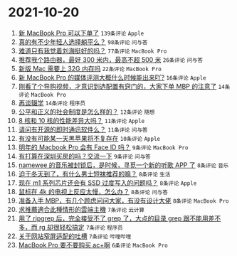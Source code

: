 # 2021-10-20

1. [新 MacBook Pro 可以下单了](https://www.v2ex.com/t/809064) `139条评论` `Apple`
1. [真的有不少年轻人选择躺平么？](https://www.v2ex.com/t/809069) `98条评论` `问与答`
1. [难道只有我觉着刘海挺好的吗？](https://www.v2ex.com/t/809060) `77条评论` `MacBook Pro`
1. [推荐我个路由器，最好 300 米内，最高不超 500 米](https://www.v2ex.com/t/809057) `26条评论` `问与答`
1. [新版 Mac 需要上 32G 内存吗](https://www.v2ex.com/t/809122) `22条评论` `MacBook Pro`
1. [新 MacBook Pro 的媒体评测大概什么时候能出来吖?](https://www.v2ex.com/t/809056) `16条评论` `Apple`
1. [刚看了个导购视频，才意识到选配置有窍门的，大家下单 MBP 的注意了](https://www.v2ex.com/t/809101) `14条评论` `MacBook Pro`
1. [再谈辍学](https://www.v2ex.com/t/809074) `14条评论` `程序员`
1. [公平和正义的社会制度是怎么样的？](https://www.v2ex.com/t/809109) `12条评论` `随想`
1. [8 核和 10 核的性能差异大吗？](https://www.v2ex.com/t/809088) `11条评论` `Apple`
1. [请问有开源的即时通讯软件么？](https://www.v2ex.com/t/809059) `11条评论` `问与答`
1. [有没有可能某一天黑苹果将不复存在](https://www.v2ex.com/t/809105) `10条评论` `Apple`
1. [明年的 Macbook Pro 会有 Face ID 吗？](https://www.v2ex.com/t/809118) `9条评论` `MacBook Pro`
1. [有打算在深圳买房的吗？交流一下](https://www.v2ex.com/t/809079) `9条评论` `问与答`
1. [namewee 的音乐被封锁后，是时候，寻觅一个新的听歌 APP 了](https://www.v2ex.com/t/809130) `8条评论` `音乐`
1. [迫于冬天到了，有什么男士短袜推荐的嘛？](https://www.v2ex.com/t/809119) `8条评论` `生活`
1. [现在 m1 系列芯片还会有 SSD 过度写入的问题吗？](https://www.v2ex.com/t/809092) `8条评论` `Apple`
1. [鼠标在 4k 的电视上反应太慢，怎么办？](https://www.v2ex.com/t/809063) `8条评论` `问与答`
1. [准备入手 MBP，有几个顾虑问问大家，有没有设计大佬](https://www.v2ex.com/t/809055) `8条评论` `MacBook Pro`
1. [求推薦適合此種情形的雲端主機](https://www.v2ex.com/t/809125) `7条评论` `云计算`
1. [用了 ripgrep 后，完全接受不了 grep 了，大点的目录 grep 跟不能用差不多，而 rg 却很轻松搞定](https://www.v2ex.com/t/809095) `7条评论` `程序员`
1. [关于网站窄屏适配的吐槽](https://www.v2ex.com/t/809083) `7条评论` `哔哩哔哩`
1. [MacBook Pro 要不要购买 ac+啊](https://www.v2ex.com/t/809134) `6条评论` `MacBook Pro`
